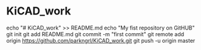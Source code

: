 # KiCAD_work
echo "# KiCAD_work" >> README.md
echo "My fist repository on GitHUB"
git init
git add README.md
git commit -m "first commit"
git remote add origin https://github.com/parkngrl/KiCAD_work.git
git push -u origin master
